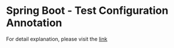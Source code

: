# Spring Boot - Test Configuration Annotation

For detail explanation, please visit the [link](https://ashimjk.github.io/blog/posts/spring-boot-test-config-annotation/)